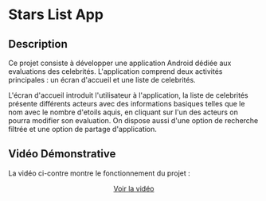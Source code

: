 # Stars List App

## Description

Ce projet consiste à développer une application Android dédiée aux evaluations des celebrités. 
L'application comprend deux activités principales : un écran d'accueil et une liste de celebrités.

L'écran d'accueil introduit l'utilisateur à l'application, la liste de celebrités présente différents acteurs avec des informations basiques telles que le nom avec le nombre d'etoils aquis, 
en cliquant sur l'un des acteurs on pourra modifier son evaluation. On dispose aussi d'une option de recherche filtrée et une option de partage d'application.

## Vidéo Démonstrative

La vidéo ci-contre montre le fonctionnement du projet :

<div align="center">

[Voir la vidéo](https://github.com/user-attachments/assets/7e8c63fa-421e-45ea-9ceb-abea8823f201)

</div>
